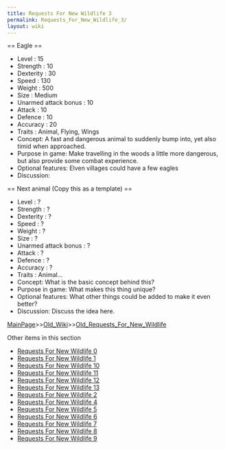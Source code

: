 ```yaml
---
title: Requests For New Wildlife 3
permalink: Requests_For_New_Wildlife_3/
layout: wiki
---
```

== Eagle ==
 * Level : 15
 * Strength : 10
 * Dexterity : 30
 * Speed : 130
 * Weight : 500
 * Size : Medium
 * Unarmed attack bonus : 10
 * Attack : 10
 * Defence : 10
 * Accuracy : 20
 * Traits : Animal, Flying, Wings
 * Concept: A fast and dangerous animal to suddenly bump into, yet also timid when approached.
 * Purpose in game: Make travelling in the woods a little more dangerous, but also provide some combat experience.
 * Optional features: Elven villages could have a few eagles
 * Discussion:


== Next animal (Copy this as a template) ==
 * Level : ?
 * Strength : ?
 * Dexterity : ?
 * Speed : ?
 * Weight : ?
 * Size : ?
 * Unarmed attack bonus : ?
 * Attack : ?
 * Defence : ?
 * Accuracy : ?
 * Traits : Animal...
 * Concept: What is the basic concept behind this?
 * Purpose in game: What makes this thing unique?
 * Optional features: What other things could be added to make it even better?
 * Discussion: Discuss the idea here.

[MainPage](/keeperrl_wiki/ "wikilink")>>[Old_Wiki](/keeperrl_wiki/Old_Wiki "wikilink")>>[Old_Requests_For_New_Wildlife](/keeperrl_wiki/Old_Requests_For_New_Wildlife "wikilink")

Other items in this section
-    [Requests For New Wildlife 0](/keeperrl_wiki/Requests_For_New_Wildlife_0 "wikilink")
-    [Requests For New Wildlife 1](/keeperrl_wiki/Requests_For_New_Wildlife_1 "wikilink")
-    [Requests For New Wildlife 10](/keeperrl_wiki/Requests_For_New_Wildlife_10 "wikilink")
-    [Requests For New Wildlife 11](/keeperrl_wiki/Requests_For_New_Wildlife_11 "wikilink")
-    [Requests For New Wildlife 12](/keeperrl_wiki/Requests_For_New_Wildlife_12 "wikilink")
-    [Requests For New Wildlife 13](/keeperrl_wiki/Requests_For_New_Wildlife_13 "wikilink")
-    [Requests For New Wildlife 2](/keeperrl_wiki/Requests_For_New_Wildlife_2 "wikilink")
-    [Requests For New Wildlife 4](/keeperrl_wiki/Requests_For_New_Wildlife_4 "wikilink")
-    [Requests For New Wildlife 5](/keeperrl_wiki/Requests_For_New_Wildlife_5 "wikilink")
-    [Requests For New Wildlife 6](/keeperrl_wiki/Requests_For_New_Wildlife_6 "wikilink")
-    [Requests For New Wildlife 7](/keeperrl_wiki/Requests_For_New_Wildlife_7 "wikilink")
-    [Requests For New Wildlife 8](/keeperrl_wiki/Requests_For_New_Wildlife_8 "wikilink")
-    [Requests For New Wildlife 9](/keeperrl_wiki/Requests_For_New_Wildlife_9 "wikilink")
